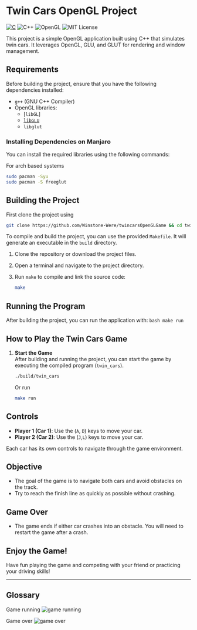 # Twin Cars OpenGL Project
[![C](https://img.shields.io/badge/C-00599C?logo=c&logoColor=white)](#)
![C++](https://img.shields.io/badge/C%2B%2B-00599C?logo=c%2B%2B&logoColor=white)
![OpenGL](https://img.shields.io/badge/OpenGL-239120?logo=opengl&logoColor=white)
![MIT License](https://img.shields.io/badge/License-MIT-green.svg)

This project is a simple OpenGL application built using C++ that simulates twin cars. It leverages OpenGL, GLU, and GLUT for rendering and window management.

## Requirements

Before building the project, ensure that you have the following dependencies installed:

- `g++` (GNU C++ Compiler)
- OpenGL libraries:
  - [`libGL`]
  - [`libGLU`](https://launchpad.net/ubuntu/+source/libglu)
  - `libglut`

### Installing Dependencies on Manjaro

You can install the required libraries using the following commands:

For arch based systems

```bash
sudo pacman -Syu
sudo pacman -S freeglut
``` 

## Building the Project
First clone the project using 
```bash
git clone https://github.com/Winstone-Were/twincarsOpenGLGame && cd twincarsOpenGLGame
```

To compile and build the project, you can use the provided `Makefile`. It will generate an executable in the `build` directory.

1. Clone the repository or download the project files.

2. Open a terminal and navigate to the project directory.

3. Run `make` to compile and link the source code:

   ```bash
   make
    ```

## Running the Program
After building the project, you can run the application with:
    ```bash
    make run
    ```

## How to Play the Twin Cars Game

1. **Start the Game**  
   After building and running the project, you can start the game by executing the compiled program (`twin_cars`).

   ```bash
   ./build/twin_cars
    ```

    Or run

    ```bash
    make run
    ```

## Controls

- **Player 1 (Car 1)**: Use the (`A`, `D`) keys to move your car.
- **Player 2 (Car 2)**: Use the (`J`,`L`)  keys to move your car.

Each car has its own controls to navigate through the game environment.

## Objective

- The goal of the game is to navigate both cars and avoid obstacles on the track.
- Try to reach the finish line as quickly as possible without crashing.

## Game Over

- The game ends if either car crashes into an obstacle. You will need to restart the game after a crash.

## Enjoy the Game!

Have fun playing the game and competing with your friend or practicing your driving skills!

---
## Glossary

Game running
![game running](screenshots/gamerunning.png)

Game over
![game over](screenshots/gameover.png)
